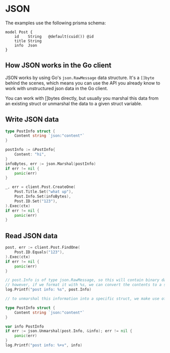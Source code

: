 # JSON

The examples use the following prisma schema:

```prisma
model Post {
    id    String   @default(cuid()) @id
    title String
    info  Json
}
```

## How JSON works in the Go client

JSON works by using Go's `json.RawMessage` data structure. It's a `[]byte` behind the scenes, which means you can use the API you already know to work with unstructured json data in the Go client.

You can work with []bytes directly, but usually you marshal this data from an existing struct or unmarshal the data to a given struct variable.

## Write JSON data

```go
type PostInfo struct {
    Content string `json:"content"`
}

postInfo := &PostInfo{
    Content: "hi",
}
infoBytes, err := json.Marshal(postInfo)
if err != nil {
    panic(err)
}

_, err = client.Post.CreateOne(
    Post.Title.Set("what up"),
    Post.Info.Set(infoBytes),
    Post.ID.Set("123"),
).Exec(ctx)
if err != nil {
    panic(err)
}
```

## Read JSON data

```go
post, err := client.Post.FindOne(
    Post.ID.Equals("123"),
).Exec(ctx)
if err != nil {
    panic(err)
}

// post.Info is of type json.RawMessage, so this will contain binary data such as [123 34 97 116 116 ...]
// however, if we format it with %s, we can convert the contents to a string to see what's inside:
log.Printf("post info: %s", post.Info)

// to unmarshal this information into a specific struct, we make use of Go's usual handling of json data:

type PostInfo struct {
    Content string `json:"content"`
}

var info PostInfo
if err := json.Unmarshal(post.Info, &info); err != nil {
    panic(err)
}
log.Printf("post info: %+v", info)
```

